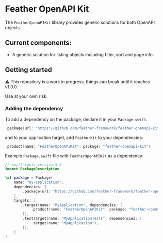 # Feather OpenAPI Kit

The `FeatherOpenAPIKit` library provides generic solutions for both OpenAPI objects.

## Current components:

- A generic solution for listing objects including filter, sort and page info.

## Getting started

⚠️ This repository is a work in progress, things can break until it reaches v1.0.0. 

Use at your own risk.

### Adding the dependency

To add a dependency on the package, declare it in your `Package.swift`:

```swift
.package(url: "https://github.com/feather-framework/feather-openapi-kit", .upToNextMinor(from: "0.5.0")),
```

and to your application target, add `FeatherKit` to your dependencies:

```swift
.product(name: "FeatherOpenAPIKit", package: "feather-openapi-kit")
```

Example `Package.swift` file with `FeatherOpenAPIKit` as a dependency:

```swift
// swift-tools-version:5.9
import PackageDescription

let package = Package(
    name: "my-application",
    dependencies: [
        .package(url: "https://github.com/feather-framework/feather-openapi-kit", .upToNextMinor(from: "0.5.0")),
    ],
    targets: [
        .target(name: "MyApplication", dependencies: [
            .product(name: "FeatherOpenAPIKit", package: "feather-openapi-kit")
        ]),
        .testTarget(name: "MyApplicationTests", dependencies: [
            .target(name: "MyApplication"),
        ]),
    ]
)
```

